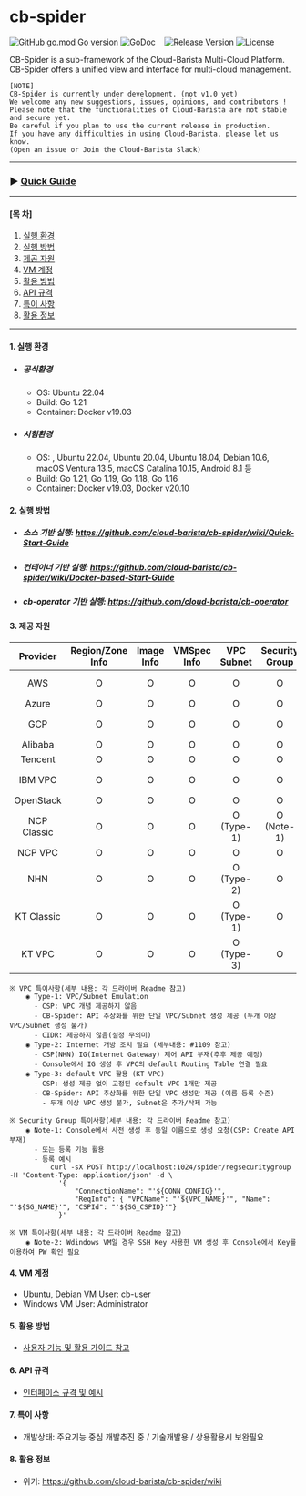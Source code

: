 # cb-spider
[![GitHub go.mod Go version](https://img.shields.io/github/go-mod/go-version/cloud-barista/cb-spider?label=go.mod)](https://github.com/cloud-barista/cb-spider/blob/master/go.mod)
[![GoDoc](https://godoc.org/github.com/cloud-barista/cb-spider?status.svg)](https://pkg.go.dev/github.com/cloud-barista/cb-spider@master)&nbsp;&nbsp;&nbsp;
[![Release Version](https://img.shields.io/github/v/release/cloud-barista/cb-spider)](https://github.com/cloud-barista/cb-spider/releases)
[![License](https://img.shields.io/badge/License-Apache%202.0-blue.svg)](https://github.com/cloud-barista/cb-spider/blob/master/LICENSE)

CB-Spider is a sub-framework of the Cloud-Barista Multi-Cloud Platform.<br>
CB-Spider offers a unified view and interface for multi-cloud management.


```
[NOTE]
CB-Spider is currently under development. (not v1.0 yet)
We welcome any new suggestions, issues, opinions, and contributors !
Please note that the functionalities of Cloud-Barista are not stable and secure yet.
Be careful if you plan to use the current release in production.
If you have any difficulties in using Cloud-Barista, please let us know.
(Open an issue or Join the Cloud-Barista Slack)
```
***
### ▶ **[Quick Guide](https://github.com/cloud-barista/cb-spider/wiki/Quick-Start-Guide)**
***

#### [목    차]

1. [실행 환경](#1-실행-환경)
2. [실행 방법](#2-실행-방법)
3. [제공 자원](#3-제공-자원)
4. [VM 계정](#4-VM-계정)
5. [활용 방법](#5-활용-방법)
6. [API 규격](#6-API-규격)
7. [특이 사항](#7-특이-사항)
8. [활용 정보](#8-활용-정보)
 
***

#### 1. 실행 환경

- ##### 공식환경
  - OS: Ubuntu 22.04
  - Build: Go 1.21
  - Container: Docker v19.03

- ##### 시험환경
  - OS: , Ubuntu 22.04, Ubuntu 20.04, Ubuntu 18.04, Debian 10.6, macOS Ventura 13.5, macOS Catalina 10.15, Android 8.1 등
  - Build: Go 1.21, Go 1.19, Go 1.18, Go 1.16
  - Container: Docker v19.03, Docker v20.10

#### 2. 실행 방법

- ##### 소스 기반 실행: https://github.com/cloud-barista/cb-spider/wiki/Quick-Start-Guide
- ##### 컨테이너 기반 실행: https://github.com/cloud-barista/cb-spider/wiki/Docker-based-Start-Guide
- ##### cb-operator 기반 실행: https://github.com/cloud-barista/cb-operator


#### 3. 제공 자원

  | Provider | Region/Zone<br>Info | Image<br>Info | VMSpec<br>Info| VPC<br>Subnet | Security<br>Group | VM KeyPair| VM   | NLB/Disk/<br>MyImage | managed-K8S |
  |:-------------:|:-------------:|:-------------:|:-------------:|:-------------:|:-------------:|:-------------:|:-------------:|:-------------:|:-------------:|
  | AWS           | O             | O            | O               | O            | O             | O             | O               | O          |Coming Soon|
  | Azure         | O             | O            | O               | O            | O             | O             | O               | O          | O          |
  | GCP           | O             | O            | O               | O            | O             | O             | O               | O          |Coming Soon|
  | Alibaba       | O             | O            | O               | O            | O             | O             | O               | O          | O          |
  | Tencent       | O             | O            | O               | O            | O             | O             | O               | O          | O          |
  | IBM VPC       | O             | O            | O               | O            | O             | O             | O               | O          |Coming Soon|
  | OpenStack     | O             | O            | O               | O            | O             | O             | O               | O          | - |
  | NCP Classic   | O             | O            | O               | O<br>(Type-1)| O<br>(Note-1) | O             | O               | O          | - |
  | NCP VPC       | O             | O            | O               | O            | O             | O             | O               | O          | - |
  | NHN           | O             | O            | O               | O<br>(Type-2)| O             | O             | O<br>(Note-2)   | O          |Coming Soon |
  | KT Classic    | O             | O            | O               | O<br>(Type-1)| O             | O             | O               | O          | - |  
  | KT VPC        | O             | O            | O               | O<br>(Type-3)| O             | O             | O               | Coming Soon | - |  
  

    ※ VPC 특이사항(세부 내용: 각 드라이버 Readme 참고)
        ◉ Type-1: VPC/Subnet Emulation
          - CSP: VPC 개념 제공하지 않음
          - CB-Spider: API 추상화를 위한 단일 VPC/Subnet 생성 제공 (두개 이상 VPC/Subnet 생성 불가)
          - CIDR: 제공하지 않음(설정 무의미)
        ◉ Type-2: Internet 개방 조치 필요 (세부내용: #1109 참고)
          - CSP(NHN) IG(Internet Gateway) 제어 API 부재(추후 제공 예정)
          - Console에서 IG 생성 후 VPC의 default Routing Table 연결 필요
        ◉ Type-3: default VPC 활용 (KT VPC)
          - CSP: 생성 제공 없이 고정된 default VPC 1개만 제공
          - CB-Spider: API 추상화를 위한 단일 VPC 생성만 제공 (이름 등록 수준)
            - 두개 이상 VPC 생성 불가, Subnet은 추가/삭제 가능

    ※ Security Group 특이사항(세부 내용: 각 드라이버 Readme 참고)
        ◉ Note-1: Console에서 사전 생성 후 동일 이름으로 생성 요청(CSP: Create API 부재)
          - 또는 등록 기능 활용
          - 등록 예시
              curl -sX POST http://localhost:1024/spider/regsecuritygroup -H 'Content-Type: application/json' -d \
               	'{
               		"ConnectionName": "'${CONN_CONFIG}'", 
               		"ReqInfo": { "VPCName": "'${VPC_NAME}'", "Name": "'${SG_NAME}'", "CSPId": "'${SG_CSPID}'"} 
               	}'
          
    ※ VM 특이사항(세부 내용: 각 드라이버 Readme 참고)
        ◉ Note-2: Wdindows VM일 경우 SSH Key 사용한 VM 생성 후 Console에서 Key를 이용하여 PW 확인 필요


#### 4. VM 계정
- Ubuntu, Debian VM User: cb-user
- Windows VM User: Administrator


#### 5. 활용 방법
- [사용자 기능 및 활용 가이드 참고](https://github.com/cloud-barista/cb-spider/wiki/features-and-usages)


#### 6. API 규격

- [인터페이스 규격 및 예시](https://github.com/cloud-barista/cb-spider/wiki/CB-Spider-User-Interface)


#### 7. 특이 사항
- 개발상태: 주요기능 중심 개발추진 중 / 기술개발용 / 상용활용시 보완필요


#### 8. 활용 정보
- 위키: https://github.com/cloud-barista/cb-spider/wiki
